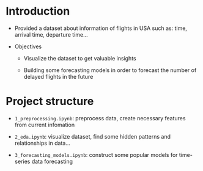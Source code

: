 # Introduction

- Provided a dataset about information of flights in USA such as: time, arrival time, departure time...

- Objectives

    - Visualize the dataset to get valuable insights
    
    - Building some forecasting models in order to forecast the number of delayed flights in the future
    

# Project structure

- `1_preprocessing.ipynb`: preprocess data, create necessary features from current infomation

- `2_eda.ipynb`: visualize dataset, find some hidden patterns and relationships in data...

- `3_forecasting_models.ipynb`: construct some popular models for time-series data forecasting
